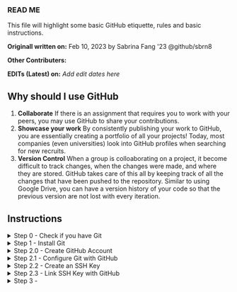 ### READ ME 
This file will highlight some basic GitHub etiquette, rules and basic instructions.

**Originall written on:** Feb 10, 2023 by Sabrina Fang '23 @github/sbrn8

**Other Contributers:** 

**EDITs (Latest) on:** *Add edit dates here*

## Why should I use GitHub
1. **Collaborate** If there is an assignment that requires you to work with your peers, you may use GitHub to share your contributions.
2. **Showcase your work** By consistently publishing your work to GitHub, you are essentially creating a portfolio of all your projects! Today, most companies (even universities) look into GitHub profiles when searching for new recruits. 
3. **Version Control** When a group is colloaborating on a project, it become difficult to track changes, when the changes were made, and where they are stored. GitHub takes care of this all by keeping track of all the changes that have been pushed to the repository. Similar to using Google Drive,  you can have a version history of your code so that the previous version are not lost with every iteration. 

## Instructions
<details><summary>Step 0 - Check if you have Git</summary>
  <p>
  
  * Open Terminal (MacOS) or PowerShell (Windows)
  * Write the following command

  ```
  $ git --version
  ```
 **If it outputs a version number for your git, it means that you have git on your computer!      Otherwise, follow the instructions below to install Git.** 
  
 ** For MacOS users, it might ask you to download X-Code command line tools, promptly download it to proceed to the next step. While you are waiting for the download, you skip step 1 and proceed to Step 2.0 but make sure to go back to step 1 to download Git ** 
  
 </p>
</details>

<details><summary>Step 1 - Install Git</summary>
  <p>
  
  ###### Windows Users: 
  
  Please follow this link to download Git on your computer. [Download Git](https://git-scm.com/downloads)
  
  
  ###### MacOS USers:  
  
  * If trying $ git --version shows a pop-up window asking you to download xcode command line tools. You would have to install it first to proceed by clicking the ‘install’ button. Or input this command in your terminal: 
  ```
  $ xcode-select --install
  ```
  
  * Please follow the instructions on this link to download Git on your computer. [Download Git](https://git-scm.com/download/mac)
  </p>
</details>

<details><summary> Step 2.0 - Create GitHub Account</summary>
  
  
Create or login to your GitHub Account [here](https://github.com/login) .
  
  </p>
</details>

<details><summary>Step 2.1 - Configure Git with GitHub</summary>
  <p>
 **Instructions references: [The Odin Project - Setting up Git](https://www.theodinproject.com/lessons/foundations-setting-up-git)
  
For Git to work properly, we need to let the Git know who we are so that it can link a local Git user (you) to GitHub. When working on a team, this allows people to see what you have committed and who committed each line of code.
  
  The commands below will configure Git. ***Be sure to enter your own information within those quotation marks!***
  
  ```
  git config --global user.name "Your Name"
  git config --global user.email "yourname@example.com"
  ```
  
  GitHub has changed its default branch from **masters** to **main**. Change the default branch for Git using this command:
  
  ```
  git config --global init.defaultBranch main
  ```
  
  Set your default branch reconciliation behavior to merging.
  
  ```
  git config --global pull.rebase false
  ```
  
  **Optional but helpful commands**
  To enable colorful output with git, type:
  
  ```
  git config --global color.ui auto
  ```
  
  ***Verify that things are working properly***
  
  Enter these commands and verify whether the output matches your name and email address.
  
  ```
  git config --get user.name
  git config --get user.email
  ```
  
  
  ***For Mac Users***
  Run these two commands to tell git to ignore .DS_Store files, which are automatically created when you use Finder to look into a folder. .DS_Store files are invisible to the user and hold custom attributes or metadata (like thumbnails) for the folder, and if you don’t configure Git to ignore them, pesky .DS_Store files will show up in your commits.

  ```
  echo .DS_Store >> ~/.gitignore_global
  git config --global core.excludesfile ~/.gitignore_global  
  ```  
  
  </p>
</details>

<details><summary>Step 2.2 - Create an SSH Key </summary> 
  <p>
  
An SSH key is a cryptographically secure identifier. It’s like a really long password used to identify your machine. GitHub uses SSH keys to allow you to upload to your repository without having to type in your username and password every time.
  
First, we need to see if you have an Ed25519 algorithm SSH key already installed. Type this into the terminal and check the output with the information below:
  
  ```
  ls ~/.ssh/id_ed25519.pub
  ```
  
  If a message appears in the console containing the text “No such file or directory”, then you do not yet have an Ed25519 SSH key, and you will need to create one. If no such message has appeared in the console output, you can proceed to step 2.3 .
  
  ***Note:*** The angle brackets (< >) in the code snippet below indicate that you should replace that part of the command with the appropriate information. 
  
  ```
  ssh-keygen -t ed25519 -C <youremail>
  # When it prompts you for a location to save the generated key, just push Enter.
  # Next, it will ask you for a password; enter one if you wish, but it’s not required.
  ```
    
  </p>
</details>


<details><summary>Step 2.3 - Link SSH Key with GitHub </summary>
<p>
     
You need to tell GitHub what your SSH Key is so that you can push your code without typing in a password every time.
      
*First, you’ll navigate to where GitHub receives our SSH key. Log into GitHub and click on your profile picture in the top right corner. Then, click on ***Settings*** in the drop-down menu.

*Next, on the left-hand side, click ***SSH and GPG keys***. Then, click the green button in the top right corner that says ***New SSH Key***. Name your key something that is descriptive enough for you to remember where it came from. Leave this window open while you do the next steps.  

  
  Now you need to copy your public SSH key. To do this, we’re going to use a command called ***cat*** to read the file to the console. (Note that the .pub file extension is important in this case.)
  
  ```
  cat ~/.ssh/id_ed25519.pub
  ```
  
  Highlight and copy the output, which starts with ssh-ed25519 and ends with your email address.

Now, go back to GitHub in your browser window and paste the key you copied into the key field. Then, click ***Add SSH key***. You’re done! You’ve successfully added your SSH key!
      
</p>
</details>
  
<details><summary>Step 3 -  </summary>
     <p>

    </p>
</details>
